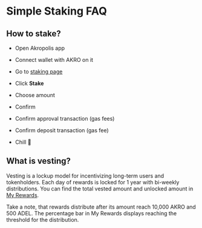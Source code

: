 # Simple Staking FAQ

## How to stake?

- Open Akropolis app

- Connect wallet with AKRO on it

- Go to [staking page](https://akropolis.io/staking)

- Click **Stake**

- Choose amount

- Confirm

- Confirm approval transaction (gas fees)

- Confirm deposit transaction (gas fee)

- Chill 🌚

## What is vesting?

Vesting is a lockup model for incentivizing long-term users and tokenholders. Each day of rewards is locked for 1 year with bi-weekly distributions.
You can find the total vested amount and unlocked amount in [My Rewards](https://akropolis.io/rewards). 
 
Take a note, that rewards distribute after its amount reach 10,000 AKRO and 500 ADEL. The percentage bar in My Rewards displays reaching the threshold for the distribution.
